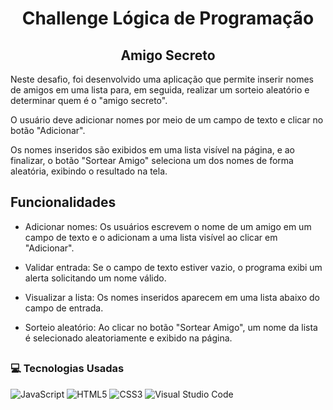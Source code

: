 <h1 align="center">Challenge Lógica de Programação</h1>
<h2 align="center">Amigo Secreto </h2>

<div align="center">

</div>

<p>Neste desafio, foi desenvolvido uma aplicação que permite inserir nomes de amigos em uma lista para, em seguida, realizar um sorteio aleatório e determinar quem é o "amigo secreto".</p>

<p>O usuário deve adicionar nomes por meio de um campo de texto e clicar no botão "Adicionar".</p>

<p>Os nomes inseridos são exibidos em uma lista visível na página, e ao finalizar, o botão "Sortear Amigo" seleciona um dos nomes de forma aleatória, exibindo o resultado na tela.</p>

<h2>Funcionalidades</h2>

- Adicionar nomes: Os usuários escrevem o nome de um amigo em um campo de texto e o adicionam a uma lista visível ao clicar em "Adicionar".

- Validar entrada: Se o campo de texto estiver vazio, o programa exibi um alerta solicitando um nome válido.

- Visualizar a lista: Os nomes inseridos aparecem em uma lista abaixo do campo de entrada.

- Sorteio aleatório: Ao clicar no botão "Sortear Amigo", um nome da lista é selecionado aleatoriamente e exibido na página.

##

<h3> 💻 Tecnologias Usadas </h3>

![JavaScript](https://img.shields.io/badge/javascript-%23323330.svg?style=for-the-badge&logo=javascript&logoColor=%23F7DF1E)
![HTML5](https://img.shields.io/badge/html5-%23E34F26.svg?style=for-the-badge&logo=html5&logoColor=white)
![CSS3](https://img.shields.io/badge/css3-%231572B6.svg?style=for-the-badge&logo=css3&logoColor=white)
![Visual Studio Code](https://img.shields.io/badge/Visual%20Studio%20Code-0078d7.svg?style=for-the-badge&logo=visual-studio-code&logoColor=white)
